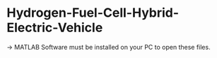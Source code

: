 # Hydrogen-Fuel-Cell-Hybrid-Electric-Vehicle
-> MATLAB Software must be installed on your PC to open these files.
